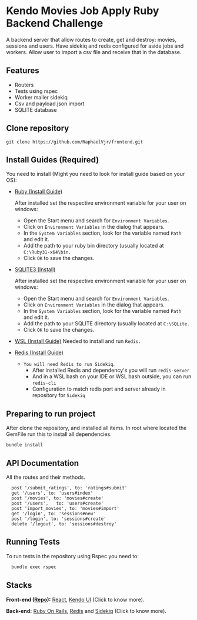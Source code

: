 
# Kendo Movies Job Apply Ruby Backend Challenge

A backend server that allow routes to create, get and destroy: movies, sessions and users. Have sidekiq and redis configured for aside jobs and workers. Allow user to import a csv file and receive that in the database.


## Features

- Routers
- Tests using rspec
- Worker mailer sidekiq
- Csv and payload.json import
- SQLITE database


## Clone repository


```http
git clone https://github.com/RaphaelVjr/frontend.git
```

## Install Guides (Required)

You need to install (Might you need to look for install guide based on your OS):

- [Ruby (Install Guide)] 

  After installed set the respective environment variable for your user on windows:
   - Open the Start menu and search for `Environment Variables`.
   - Click on `Environment Variables` in the dialog that appears.
   - In the `System Variables` section, look for the variable named `Path` and edit it.
   - Add the path to your ruby bin directory (usually located at `C:\Ruby31-x64\bin.`
   - Click `OK` to save the changes.


- [SQLITE3 (Install)]

   After installed set the respective environment variable for your user on windows:
    - Open the Start menu and search for `Environment Variables`.
    - Click on `Environment Variables` in the dialog that appears.
    - In the `System Variables` section, look for the variable named `Path` and edit it.
    - Add the path to your SQLITE directory (usually located at `C:\SQLite.`
    - Click `OK` to save the changes.

- [WSL (Install Guide)]
   Needed to install and run `Redis.`
     

- [Redis (Install Guide)]
   - `You will need Redis to run Sidekiq`.
     - After installed Redis and dependency's you will run `redis-server`
     - And in a WSL bash on your IDE or WSL bash outside, you can run `redis-cli`
     - Configuration to match redis port and server already in repository for `Sidekiq`
        



[//]: # (These are reference links used in the body of this note and get stripped out when the markdown processor does its job. There is no need to format nicely because it shouldn't be seen. Thanks SO - http://stackoverflow.com/questions/4823468/store-comments-in-markdown-syntax)

   [Ruby (Install Guide)]: <https://www.ruby-lang.org/en/documentation/installation/#rubyinstaller>
   [Redis (Install Guide)]: <https://redis.io/docs/install/install-redis/>
   [SQLITE3 (Install)]: <https://www.sqlite.org/index.html>
   [Ruby]: <https://nodejs.org/en>
   [WSL (Install Guide)]: <https://learn.microsoft.com/en-us/windows/wsl/>

    
## Preparing to run project

After clone the repository, and installed all items. In root where located the GemFile run this to install all dependencies.

```http
bundle install
```


## API Documentation

All the routes and their methods.

```http
  post '/submit_ratings', to: 'ratings#submit'
  get '/users', to: 'users#index'
  post '/movies', to: 'movies#create'
  post '/users',   to: 'users#create'
  post 'import_movies', to: 'movies#import'  
  get '/login', to: 'sessions#new'
  post '/login', to: 'sessions#create'
  delete '/logout', to: 'sessions#destroy'
```



## Running Tests

To run tests in the repository using Rspec you need to:

```bash
  bundle exec rspec
```


## Stacks

**Front-end ([Repo]):** [React], [Kendo UI] (Click to know more).

**Back-end:** [Ruby On Rails], [Redis] and [Sidekiq] (Click to know more).




[//]: # (These are reference links used in the body of this note and get stripped out when the markdown processor does its job. There is no need to format nicely because it shouldn't be seen. Thanks SO - http://stackoverflow.com/questions/4823468/store-comments-in-markdown-syntax)

   [React]: <https://nodejs.org/en>
   [Kendo UI]: <https://www.telerik.com/kendo-react-ui/components/getting-started/>
   [Repo]: <https://github.com/RaphaelVjr/Frontend-React-Challenge>
   [Ruby On Rails]: <https://rubyonrails.org/>
   [Redis]: <https://redis.io/docs/install/install-redis/>
   [Sidekiq]: <https://github.com/sidekiq/sidekiq/wiki/Getting-Started>

